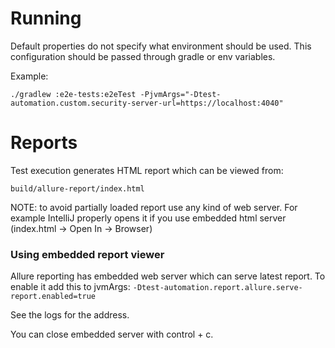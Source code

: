 # Running

Default properties do not specify what environment should be used. This configuration should be passed through gradle or
env variables.

Example:

```
./gradlew :e2e-tests:e2eTest -PjvmArgs="-Dtest-automation.custom.security-server-url=https://localhost:4040"
```

# Reports

Test execution generates HTML report which can be viewed from:

```
build/allure-report/index.html
```

NOTE: to avoid partially loaded report use any kind of web server. For example IntelliJ properly opens it if you use
embedded html server (index.html -> Open In -> Browser)

### Using embedded report viewer

Allure reporting has embedded web server which can serve latest report. To enable it add this to jvmArgs:
``
-Dtest-automation.report.allure.serve-report.enabled=true
``

See the logs for the address.

You can close embedded server with control + c.


